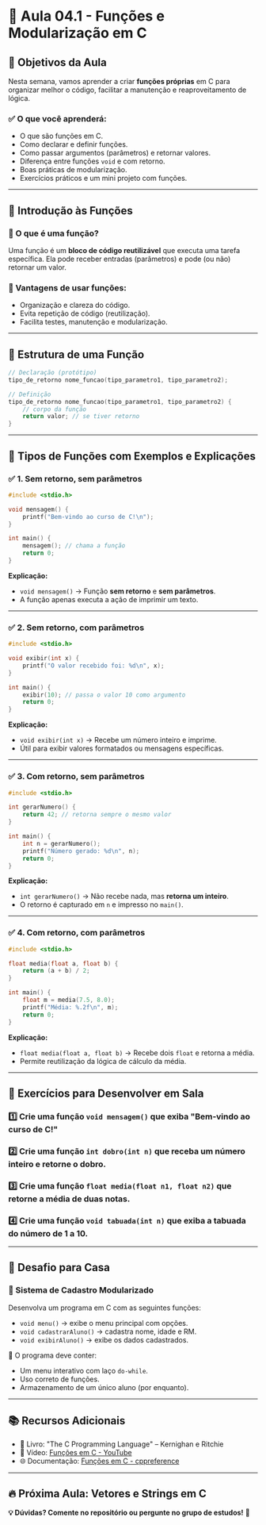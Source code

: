 # 🚀 Aula 04.1 - Funções e Modularização em C

## 📌 Objetivos da Aula
Nesta semana, vamos aprender a criar **funções próprias** em C para organizar melhor o código, facilitar a manutenção e reaproveitamento de lógica.

### ✅ O que você aprenderá:
- O que são funções em C.
- Como declarar e definir funções.
- Como passar argumentos (parâmetros) e retornar valores.
- Diferença entre funções `void` e com retorno.
- Boas práticas de modularização.
- Exercícios práticos e um mini projeto com funções.

---

## 📖 Introdução às Funções

### 📌 O que é uma função?
Uma função é um **bloco de código reutilizável** que executa uma tarefa específica. Ela pode receber entradas (parâmetros) e pode (ou não) retornar um valor.

### 📌 Vantagens de usar funções:
- Organização e clareza do código.
- Evita repetição de código (reutilização).
- Facilita testes, manutenção e modularização.

---

## 🔧 Estrutura de uma Função
```c
// Declaração (protótipo)
tipo_de_retorno nome_funcao(tipo_parametro1, tipo_parametro2);

// Definição
tipo_de_retorno nome_funcao(tipo_parametro1, tipo_parametro2) {
    // corpo da função
    return valor; // se tiver retorno
}
```

---

## 🧱 Tipos de Funções com Exemplos e Explicações

### ✅ 1. Sem retorno, sem parâmetros
```c
#include <stdio.h>

void mensagem() {
    printf("Bem-vindo ao curso de C!\n");
}

int main() {
    mensagem(); // chama a função
    return 0;
}
```
**Explicação:**
- `void mensagem()` → Função **sem retorno** e **sem parâmetros**.
- A função apenas executa a ação de imprimir um texto.

---

### ✅ 2. Sem retorno, com parâmetros
```c
#include <stdio.h>

void exibir(int x) {
    printf("O valor recebido foi: %d\n", x);
}

int main() {
    exibir(10); // passa o valor 10 como argumento
    return 0;
}
```
**Explicação:**
- `void exibir(int x)` → Recebe um número inteiro e imprime.
- Útil para exibir valores formatados ou mensagens específicas.

---

### ✅ 3. Com retorno, sem parâmetros
```c
#include <stdio.h>

int gerarNumero() {
    return 42; // retorna sempre o mesmo valor
}

int main() {
    int n = gerarNumero();
    printf("Número gerado: %d\n", n);
    return 0;
}
```
**Explicação:**
- `int gerarNumero()` → Não recebe nada, mas **retorna um inteiro**.
- O retorno é capturado em `n` e impresso no `main()`.

---

### ✅ 4. Com retorno, com parâmetros
```c
#include <stdio.h>

float media(float a, float b) {
    return (a + b) / 2;
}

int main() {
    float m = media(7.5, 8.0);
    printf("Média: %.2f\n", m);
    return 0;
}
```
**Explicação:**
- `float media(float a, float b)` → Recebe dois `float` e retorna a média.
- Permite reutilização da lógica de cálculo da média.

---

## 📝 Exercícios para Desenvolver em Sala

### 1️⃣ Crie uma função `void mensagem()` que exiba "Bem-vindo ao curso de C!"
### 2️⃣ Crie uma função `int dobro(int n)` que receba um número inteiro e retorne o dobro.
### 3️⃣ Crie uma função `float media(float n1, float n2)` que retorne a média de duas notas.
### 4️⃣ Crie uma função `void tabuada(int n)` que exiba a tabuada do número de 1 a 10.

---

## 🎯 Desafio para Casa

### 📌 Sistema de Cadastro Modularizado
Desenvolva um programa em C com as seguintes funções:
- `void menu()` → exibe o menu principal com opções.
- `void cadastrarAluno()` → cadastra nome, idade e RM.
- `void exibirAluno()` → exibe os dados cadastrados.

📌 O programa deve conter:
- Um menu interativo com laço `do-while`.
- Uso correto de funções.
- Armazenamento de um único aluno (por enquanto).

---

## 📚 Recursos Adicionais
- 📖 Livro: "The C Programming Language" – Kernighan e Ritchie
- 🎥 Vídeo: [Funções em C - YouTube]([https://www.youtube.com/watch?v=Ta1hL9L4Oaw&pp=ygUYRnVuw6fDtWVzIGVtIEMgLSBZb3VUdWJl])
- 🌐 Documentação: [Funções em C - cppreference](https://en.cppreference.com/w/c/language/functions)

---

## 🔥 Próxima Aula: Vetores e Strings em C

**💡 Dúvidas? Comente no repositório ou pergunte no grupo de estudos!** 💬

